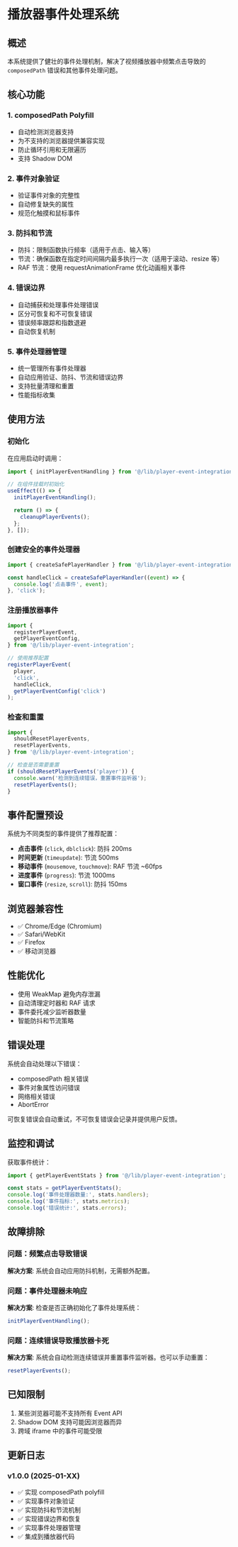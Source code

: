 # 播放器事件处理系统

## 概述

本系统提供了健壮的事件处理机制，解决了视频播放器中频繁点击导致的 `composedPath` 错误和其他事件处理问题。

## 核心功能

### 1. composedPath Polyfill

- 自动检测浏览器支持
- 为不支持的浏览器提供兼容实现
- 防止循环引用和无限遍历
- 支持 Shadow DOM

### 2. 事件对象验证

- 验证事件对象的完整性
- 自动修复缺失的属性
- 规范化触摸和鼠标事件

### 3. 防抖和节流

- 防抖：限制函数执行频率（适用于点击、输入等）
- 节流：确保函数在指定时间间隔内最多执行一次（适用于滚动、resize 等）
- RAF 节流：使用 requestAnimationFrame 优化动画相关事件

### 4. 错误边界

- 自动捕获和处理事件处理错误
- 区分可恢复和不可恢复错误
- 错误频率跟踪和指数退避
- 自动恢复机制

### 5. 事件处理器管理

- 统一管理所有事件处理器
- 自动应用验证、防抖、节流和错误边界
- 支持批量清理和重置
- 性能指标收集

## 使用方法

### 初始化

在应用启动时调用：

```typescript
import { initPlayerEventHandling } from '@/lib/player-event-integration';

// 在组件挂载时初始化
useEffect(() => {
  initPlayerEventHandling();

  return () => {
    cleanupPlayerEvents();
  };
}, []);
```

### 创建安全的事件处理器

```typescript
import { createSafePlayerHandler } from '@/lib/player-event-integration';

const handleClick = createSafePlayerHandler((event) => {
  console.log('点击事件', event);
}, 'click');
```

### 注册播放器事件

```typescript
import {
  registerPlayerEvent,
  getPlayerEventConfig,
} from '@/lib/player-event-integration';

// 使用推荐配置
registerPlayerEvent(
  player,
  'click',
  handleClick,
  getPlayerEventConfig('click')
);
```

### 检查和重置

```typescript
import {
  shouldResetPlayerEvents,
  resetPlayerEvents,
} from '@/lib/player-event-integration';

// 检查是否需要重置
if (shouldResetPlayerEvents('player')) {
  console.warn('检测到连续错误，重置事件监听器');
  resetPlayerEvents();
}
```

## 事件配置预设

系统为不同类型的事件提供了推荐配置：

- **点击事件** (`click`, `dblclick`): 防抖 200ms
- **时间更新** (`timeupdate`): 节流 500ms
- **移动事件** (`mousemove`, `touchmove`): RAF 节流 ~60fps
- **进度事件** (`progress`): 节流 1000ms
- **窗口事件** (`resize`, `scroll`): 防抖 150ms

## 浏览器兼容性

- ✅ Chrome/Edge (Chromium)
- ✅ Safari/WebKit
- ✅ Firefox
- ✅ 移动浏览器

## 性能优化

- 使用 WeakMap 避免内存泄漏
- 自动清理定时器和 RAF 请求
- 事件委托减少监听器数量
- 智能防抖和节流策略

## 错误处理

系统会自动处理以下错误：

- composedPath 相关错误
- 事件对象属性访问错误
- 网络相关错误
- AbortError

可恢复错误会自动重试，不可恢复错误会记录并提供用户反馈。

## 监控和调试

获取事件统计：

```typescript
import { getPlayerEventStats } from '@/lib/player-event-integration';

const stats = getPlayerEventStats();
console.log('事件处理器数量:', stats.handlers);
console.log('事件指标:', stats.metrics);
console.log('错误统计:', stats.errors);
```

## 故障排除

### 问题：频繁点击导致错误

**解决方案**: 系统会自动应用防抖机制，无需额外配置。

### 问题：事件处理器未响应

**解决方案**: 检查是否正确初始化了事件处理系统：

```typescript
initPlayerEventHandling();
```

### 问题：连续错误导致播放器卡死

**解决方案**: 系统会自动检测连续错误并重置事件监听器。也可以手动重置：

```typescript
resetPlayerEvents();
```

## 已知限制

1. 某些浏览器可能不支持所有 Event API
2. Shadow DOM 支持可能因浏览器而异
3. 跨域 iframe 中的事件可能受限

## 更新日志

### v1.0.0 (2025-01-XX)

- ✅ 实现 composedPath polyfill
- ✅ 实现事件对象验证
- ✅ 实现防抖和节流机制
- ✅ 实现错误边界和恢复
- ✅ 实现事件处理器管理
- ✅ 集成到播放器代码

